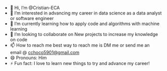 - 👋 Hi, I’m @Cristian-ECA
- 👀 I’m interested in advancing my career in data science as a data analyst or software engineer
- 🌱 I’m currently learning how to apply code and algorithms with machine learning 
- 💞️ I’m looking to collaborate on New projects to increase my knowledge on code
- 📫 How to reach me best way to reach me is DM me or send me an email @ cchoco5901@gmail.com
- 😄 Pronouns: Him
- ⚡ Fun fact: I love to learn new things to try and advance my career!

<!---
Cristian-ECA/Cristian-ECA is a ✨ special ✨ repository because its `README.md` (this file) appears on your GitHub profile.
You can click the Preview link to take a look at your changes.
--->

